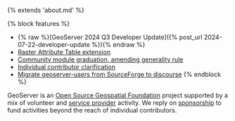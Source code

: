 {% extends 'about.md' %}

{% block features %}
* {% raw %}[GeoServer 2024 Q3 Developer Update]({% post_url 2024-07-22-developer-update %}){% endraw %} 
* [Raster Attribute Table extension](https://github.com/geoserver/geoserver/wiki/GSIP-222)
* [Community module graduation, amending generality rule](https://github.com/geoserver/geoserver/wiki/GSIP-223)
* [Individual contributor clarification](https://github.com/geoserver/geoserver/wiki/GSIP-224)
* [Migrate geoserver-users from SourceForge to discourse](https://github.com/geoserver/geoserver/wiki/GSIP-225)
{% endblock %}

GeoServer is an [Open Source Geospatial Foundation](https://www.osgeo.org/projects/geoserver/) project supported by a mix of volunteer and [service provider](https://geoserver.org/support/) activity. We reply on [sponsorship](https://geoserver.org/sponsor/) to fund activities beyond the reach of individual contributors.